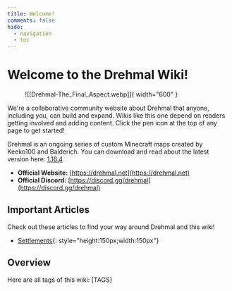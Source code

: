 ```yaml
---
title: Welcome!
comments: false
hide:
  - navigation
  - toc
---
```


# Welcome to the Drehmal Wiki!

<figure markdown>
  ![[Drehmal-The_Final_Aspect.webp]]{ width="600" }
</figure>


We're a collaborative community website about Drehmal that anyone, including you, can build and expand. Wikis like this one depend on readers getting involved and adding content. Click the pen icon at the top of any page to get started!

Drehmal is an ongoing series of custom Minecraft maps created by Keeko100 and Balderich. You can download and read about the latest version here: [1.16.4](https://www.planetminecraft.com/project/drehmal-v2-prim-rdial-12k-x-12k-survival-adventure-map/)

* **Official Website:** [https://drehmal.net](https://drehmal.net)
* **Official Discord:** [https://discord.gg/drehmal](https://discord.gg/drehmal)

## Important Articles
Check out these articles to find your way around Drehmal and this wiki!

* [Settlements](world/settlements/index.md){: style="height:150px;width:150px"}

## Overview
Here are all tags of this wiki:
[TAGS]